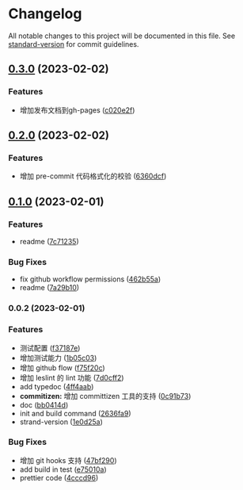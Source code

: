 # Changelog

All notable changes to this project will be documented in this file. See [standard-version](https://github.com/conventional-changelog/standard-version) for commit guidelines.

## [0.3.0](https://github.com/sklme/ts-lib-template/compare/v0.2.0...v0.3.0) (2023-02-02)


### Features

* 增加发布文档到gh-pages ([c020e2f](https://github.com/sklme/ts-lib-template/commit/c020e2f4e9dde4e5dd0282646097d378f8f5e92f))

## [0.2.0](https://github.com/sklme/ts-lib-template/compare/v0.1.0...v0.2.0) (2023-02-02)

### Features

- 增加 pre-commit 代码格式化的校验 ([6360dcf](https://github.com/sklme/ts-lib-template/commit/6360dcfe70dbc0371044a94b8733861c9b374e36))

## [0.1.0](https://github.com/sklme/ts-lib-template/compare/v0.0.2...v0.1.0) (2023-02-01)

### Features

- readme ([7c71235](https://github.com/sklme/ts-lib-template/commit/7c7123599da49ac86bf98370cd1c047c942985da))

### Bug Fixes

- fix github workflow permissions ([462b55a](https://github.com/sklme/ts-lib-template/commit/462b55aaf0805912599662fd61b8c8b81819c2f9))
- readme ([7a29b10](https://github.com/sklme/ts-lib-template/commit/7a29b101abe62c96d3d39e9f9fa9a76851acef4d))

### 0.0.2 (2023-02-01)

### Features

- 测试配置 ([f37187e](https://github.com/sklme/ts-lib-template/commit/f37187e4cfa1704ff4683809c663c78c1c9cd07e))
- 增加测试能力 ([1b05c03](https://github.com/sklme/ts-lib-template/commit/1b05c03c3fffe8fc065de691f63ff1a0b03b0322))
- 增加 github flow ([f75f20c](https://github.com/sklme/ts-lib-template/commit/f75f20c2522e169b296f15b9cebc54f36077b078))
- 增加 leslint 的 lint 功能 ([7d0cff2](https://github.com/sklme/ts-lib-template/commit/7d0cff267098527b4500ef7284ca9e02b0850483))
- add typedoc ([4ff4aab](https://github.com/sklme/ts-lib-template/commit/4ff4aab3468ba7704cbe78e47777419775db00c4))
- **commitizen:** 增加 committizen 工具的支持 ([0c91b73](https://github.com/sklme/ts-lib-template/commit/0c91b73689b9d6ec3586fd372e2a1a5d781d9fc3))
- doc ([bb0414d](https://github.com/sklme/ts-lib-template/commit/bb0414da3d6c5f12acbc2110fc5883925968c013))
- init and build command ([2636fa9](https://github.com/sklme/ts-lib-template/commit/2636fa9e05b6061249f099ffb0a03647194e21af))
- strand-version ([1e0d25a](https://github.com/sklme/ts-lib-template/commit/1e0d25a980b7f7ed5ae8df6e5d9f5ce2340085b9))

### Bug Fixes

- 增加 git hooks 支持 ([47bf290](https://github.com/sklme/ts-lib-template/commit/47bf290caeeb553753ddcdb482ed49be12a1d265))
- add build in test ([e75010a](https://github.com/sklme/ts-lib-template/commit/e75010aa77423543ee99e8aafc648c3524a18471))
- prettier code ([4cccd96](https://github.com/sklme/ts-lib-template/commit/4cccd96b1fa8d3b5a4c6be5b722cc26689ed30ce))
